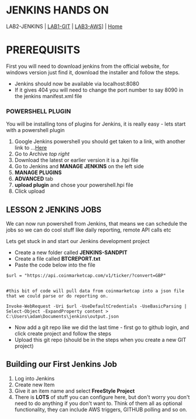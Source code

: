 # JENKINS HANDS ON 

LAB2-JENKINS |
[LAB1-GIT](../LAB1-GIT/README.md) |
[LAB3-AWS](../LAB3-AWS/README.md)] |
[Home](../README.md) 


# PREREQUISITS

First you will need to download jenkins from the official website, for windows version just find it, download the installer and follow the steps. 
* Jenkins should now be available via localhost:8080
* If it gives 404 you will need to change the port number to say 8090 in the jenkins manifest.xml file 

### POWERSHELL PLUGIN

You will be installing tons of plugins for Jenkins, it is really easy - lets start with a powershell plugin 

1. Google Jenkins powershell you should get taken to a link, with another link to ...[Here](https://plugins.jenkins.io/powershell)
2. Go to Archive *top right*
3. Download the latest or earlier version it is a .hpi file 
4. Go to Jenkins and __MANAGE JENKINS__ on the left side
5. __MANAGE PLUGINS__
6. __ADVANCED__ tab
7. __upload plugin__ and chose your powershell.hpi file
8. Click upload 


## LESSON 2 JENKINS JOBS

We can now run powershell from Jenkins, that means we can schedule the jobs so we can do cool stuff like daily reporting, remote API calls etc

Lets get stuck in and start our Jenkins development project

* Create a new folder called __JENKINS-SANDPIT__
* Create a file called __BTCREPORT.txt__
* Paste the code below into the file 
```
$url = "https://api.coinmarketcap.com/v1/ticker/?convert=GBP"


#this bit of code will pull data from coinmarketcap into a json file that we could parse or do reporting on.

Invoke-WebRequest -Uri $url -UseDefaultCredentials -UseBasicParsing | Select-Object -ExpandProperty content > C:\Users\adam\Documents\jenkins\output.json
```

* Now add a git repo like we did the last time - first go to github login, and click create project and follow the steps 
* Upload this git repo (should be in the steps when you create a new GIT project)


## Building our First Jenkins Job
1. Log into Jenkins 
2. Create new Item
3. Give it an item name and select __FreeStyle Project__
4. There is __LOTS__ of stuff you can configure here, but don't worry you don't need to do anything if you don't want to. Think of them all as optional functionality, they can include AWS triggers, GITHUB polling and so on.


